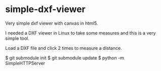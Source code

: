 # simple-dxf-viewer
Very simple dxf viewer with canvas in html5.

I needed a DXF viewer in Linux to take some measures and this is a very simple tool.

Load a DXF file and click 2 times to measure a distance.


  $ git submodule init
  $ git submodule update
  $ python -m SimpleHTTPServer
